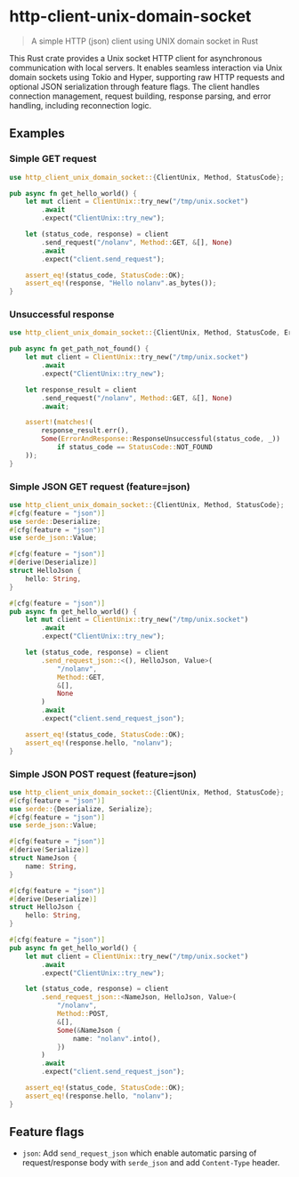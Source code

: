 # http-client-unix-domain-socket

> A simple HTTP (json) client using UNIX domain socket in Rust

This Rust crate provides a Unix socket HTTP client for asynchronous communication with local servers. It enables seamless interaction via Unix domain sockets using Tokio and Hyper, supporting raw HTTP requests and optional JSON serialization through feature flags. The client handles connection management, request building, response parsing, and error handling, including reconnection logic.

## Examples

### Simple GET request
```rust
use http_client_unix_domain_socket::{ClientUnix, Method, StatusCode};

pub async fn get_hello_world() {
    let mut client = ClientUnix::try_new("/tmp/unix.socket")
        .await
        .expect("ClientUnix::try_new");

    let (status_code, response) = client
        .send_request("/nolanv", Method::GET, &[], None)
        .await
        .expect("client.send_request");

    assert_eq!(status_code, StatusCode::OK);
    assert_eq!(response, "Hello nolanv".as_bytes());
}
```

### Unsuccessful response
```rust
use http_client_unix_domain_socket::{ClientUnix, Method, StatusCode, ErrorAndResponse};

pub async fn get_path_not_found() {
    let mut client = ClientUnix::try_new("/tmp/unix.socket")
        .await
        .expect("ClientUnix::try_new");

    let response_result = client
        .send_request("/nolanv", Method::GET, &[], None)
        .await;

    assert!(matches!(
        response_result.err(),
        Some(ErrorAndResponse::ResponseUnsuccessful(status_code, _))
            if status_code == StatusCode::NOT_FOUND
    ));
}
```

### Simple JSON GET request (feature=json)
```rust
use http_client_unix_domain_socket::{ClientUnix, Method, StatusCode};
#[cfg(feature = "json")]
use serde::Deserialize;
#[cfg(feature = "json")]
use serde_json::Value;

#[cfg(feature = "json")]
#[derive(Deserialize)]
struct HelloJson {
    hello: String,
}

#[cfg(feature = "json")]
pub async fn get_hello_world() {
    let mut client = ClientUnix::try_new("/tmp/unix.socket")
        .await
        .expect("ClientUnix::try_new");

    let (status_code, response) = client
        .send_request_json::<(), HelloJson, Value>(
            "/nolanv",
            Method::GET,
            &[],
            None
        )
        .await
        .expect("client.send_request_json");

    assert_eq!(status_code, StatusCode::OK);
    assert_eq!(response.hello, "nolanv");
}
```

### Simple JSON POST request (feature=json)
```rust
use http_client_unix_domain_socket::{ClientUnix, Method, StatusCode};
#[cfg(feature = "json")]
use serde::{Deserialize, Serialize};
#[cfg(feature = "json")]
use serde_json::Value;

#[cfg(feature = "json")]
#[derive(Serialize)]
struct NameJson {
    name: String,
}

#[cfg(feature = "json")]
#[derive(Deserialize)]
struct HelloJson {
    hello: String,
}

#[cfg(feature = "json")]
pub async fn get_hello_world() {
    let mut client = ClientUnix::try_new("/tmp/unix.socket")
        .await
        .expect("ClientUnix::try_new");

    let (status_code, response) = client
        .send_request_json::<NameJson, HelloJson, Value>(
            "/nolanv",
            Method::POST,
            &[],
            Some(&NameJson {
                name: "nolanv".into(),
            })
        )
        .await
        .expect("client.send_request_json");

    assert_eq!(status_code, StatusCode::OK);
    assert_eq!(response.hello, "nolanv");
}
```
## Feature flags
- `json`: Add `send_request_json` which enable automatic parsing of request/response body with `serde_json` and add `Content-Type` header.
